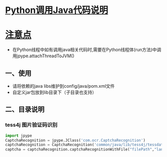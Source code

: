 # [Python调用Java代码说明]()

# [注意点]()
* 在Python线程中如有调用java相关代码时,需要在Python线程体(run方法)中调用jpype.attachThreadToJVM()

## 一、使用
* 请将依赖的java libs维护到config/java/pom.xml文件
* 自定义jar包放到lib目录下（子目录也支持）

## 二、目录说明
### tess4j 图片验证码识别

```python
import jpype
CaptchaRecognition = jpype.JClass('com.ocr.CaptchaRecognition')
captchaRecognition = CaptchaRecognition('common/java/lib/tess4j/tessdata/')
captcha = captchaRecognition.captchaRecognitionWithFile("filePath","language")
```